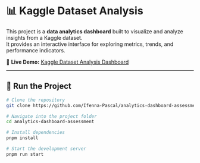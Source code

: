 # 📊 Kaggle Dataset Analysis

This project is a **data analytics dashboard** built to visualize and analyze insights from a Kaggle dataset.  
It provides an interactive interface for exploring metrics, trends, and performance indicators.

🔗 **Live Demo:** [Kaggle Dataset Analysis Dashboard](https://analytics-dashboard-assessment-rho-seven.vercel.app/)

---

## 🚀 Run the Project

```bash
# Clone the repository
git clone https://github.com/Ifenna-Pascal/analytics-dashboard-assessment.git

# Navigate into the project folder
cd analytics-dashboard-assessment

# Install dependencies
pnpm install

# Start the development server
pnpm run start
```
